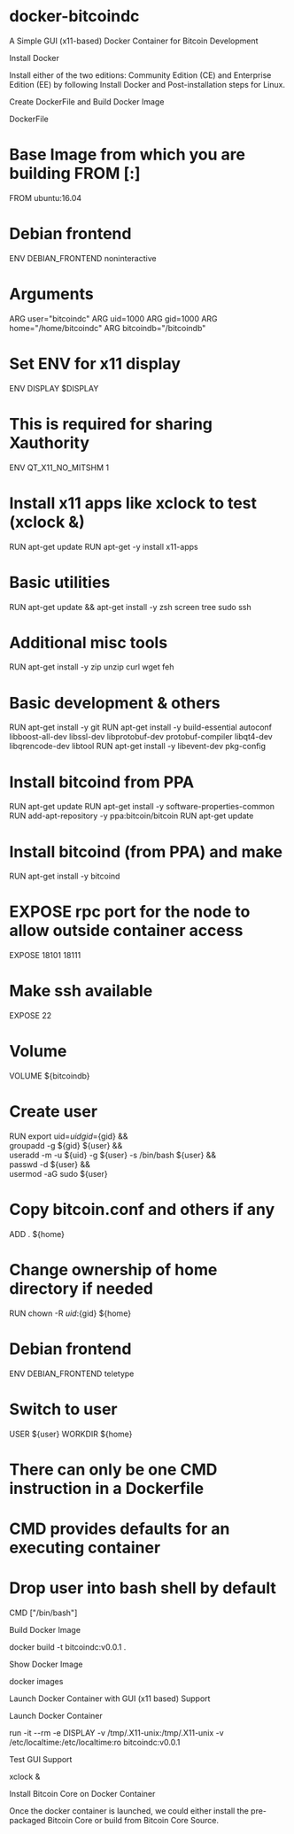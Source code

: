 # docker-bitcoindc
A Simple GUI (x11-based) Docker Container for Bitcoin Development

Install Docker

Install either of the two editions: Community Edition (CE) and Enterprise Edition (EE) by following Install Docker and Post-installation steps for Linux.

Create DockerFile and Build Docker Image

DockerFile

# Base Image from which you are building FROM <image>[:<tag>]
FROM ubuntu:16.04

# Debian frontend
ENV DEBIAN_FRONTEND noninteractive

# Arguments
ARG user="bitcoindc"
ARG uid=1000
ARG gid=1000
ARG home="/home/bitcoindc"
ARG bitcoindb="/bitcoindb"

# Set ENV for x11 display
ENV DISPLAY $DISPLAY
# This is required for sharing Xauthority
ENV QT_X11_NO_MITSHM 1

# Install x11 apps like xclock to test (xclock &)
RUN apt-get update
RUN apt-get -y install x11-apps

# Basic utilities
RUN apt-get update && apt-get install -y zsh screen tree sudo ssh
# Additional misc tools
RUN apt-get install -y zip unzip curl wget feh

# Basic development & others
RUN apt-get install -y git
RUN apt-get install -y build-essential autoconf libboost-all-dev libssl-dev libprotobuf-dev protobuf-compiler libqt4-dev libqrencode-dev libtool
RUN apt-get install -y libevent-dev pkg-config

# Install bitcoind from PPA
RUN apt-get update
RUN apt-get install -y software-properties-common
RUN add-apt-repository -y ppa:bitcoin/bitcoin
RUN apt-get update

# Install bitcoind (from PPA) and make
RUN apt-get install -y bitcoind

# EXPOSE rpc port for the node to allow outside container access
EXPOSE 18101 18111

# Make ssh available
EXPOSE 22

# Volume
VOLUME ${bitcoindb}

# Create user
RUN export uid=${uid} gid=${gid} && \
groupadd -g ${gid} ${user} && \
useradd -m -u ${uid} -g ${user} -s /bin/bash ${user} && \
passwd -d ${user} && \
usermod -aG sudo ${user}

# Copy bitcoin.conf and others if any
ADD . ${home}

# Change ownership of home directory if needed
RUN chown -R ${uid}:${gid} ${home}

# Debian frontend
ENV DEBIAN_FRONTEND teletype

# Switch to user
USER ${user}
WORKDIR ${home}

# There can only be one CMD instruction in a Dockerfile
# CMD provides defaults for an executing container
# Drop user into bash shell by default
CMD ["/bin/bash"]

Build Docker Image

docker build -t bitcoindc:v0.0.1 .

Show Docker Image

docker images

Launch Docker Container with GUI (x11 based) Support

Launch Docker Container

run -it --rm -e DISPLAY -v /tmp/.X11-unix:/tmp/.X11-unix -v /etc/localtime:/etc/localtime:ro bitcoindc:v0.0.1

Test GUI Support

xclock &

Install Bitcoin Core on Docker Container

Once the docker container is launched, we could either install the pre-packaged Bitcoin Core or build from Bitcoin Core Source.
